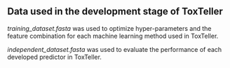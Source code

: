 ## Data used in the development stage of ToxTeller

_training_dataset.fasta_ was used to optimize hyper-parameters and the feature combination for each machine learning method used in ToxTeller.

_independent_dataset.fasta_ was used to evaluate the performance of each developed predictor in ToxTeller.

